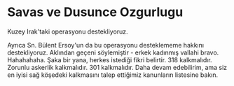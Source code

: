 # Savas ve Dusunce Ozgurlugu

Kuzey Irak'taki operasyonu destekliyoruz.

Ayrıca Sn. Bülent Ersoy'un da bu operasyonu desteklememe hakkını
destekliyoruz. Aklından geçeni söylemiştir - erkek kadınmış vallahi
bravo. Hahahahaha. Şaka bir yana, herkes istediği fikri belirtir. 318
kalkmalıdır. Zorunlu askerlik kalkmalıdır. 301 kalkmalıdır. Daha devam
edebilirim, ama siz en iyisi sağ köşedeki kalkmasını talep ettiğimiz
kanunların listesine bakın.




